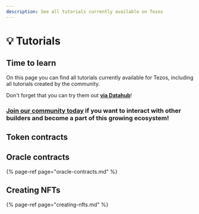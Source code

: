 ```yaml
---
description: See all tutorials currently available on Tezos
---
```


# 💡 Tutorials

## Time to learn

On this page you can find all tutorials currently available for Tezos, including all tutorials created by the community.

Don't forget that you can try them out [**via Datahub**](https://datahub.figment.io/sign_up?service=tezos)!

### [Join our community today](https://discord.gg/fszyM7K) if you want to interact with other builders and become a part of this growing ecosystem!

## Token contracts

## Oracle contracts

{% page-ref page="oracle-contracts.md" %}

## Creating NFTs

{% page-ref page="creating-nfts.md" %}

